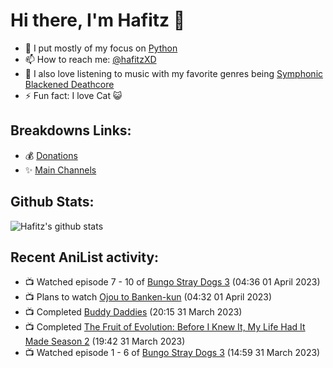 # Hi there, I'm Hafitz 👋
- 🐍 I put mostly of my focus on [Python](https://python.org)
- 📫 How to reach me: [@hafitzXD](https://t.me/hafitzXD)
- 🎵 I also love listening to music with my favorite genres being [Symphonic Blackened Deathcore](https://youtu.be/qyYmS_iBcy4)
- ⚡ Fun fact: I love Cat 😺

## Breakdowns Links:
- 💰 [Donations](https://t.me/TheBreakdowns/2)
- ✨ [Main Channels](https://t.me/TheBreakdowns)

## Github Stats:
![Hafitz's github stats](https://github-readme-stats.vercel.app/api?username=breakdowns&show_icons=true&count_private=true&bg_color=00000000&text_color=777)

## Recent AniList activity:
<!-- ANILIST_ACTIVITY:start -->

-   📺 Watched episode 7 - 10 of [Bungo Stray Dogs 3](https://anilist.co/anime/103223) (04:36 01 April 2023)
-   📺 Plans to watch [Ojou to Banken-kun](https://anilist.co/anime/155527) (04:32 01 April 2023)
-   📺 Completed [Buddy Daddies](https://anilist.co/anime/155907) (20:15 31 March 2023)
-   📺 Completed [The Fruit of Evolution: Before I Knew It, My Life Had It Made Season 2](https://anilist.co/anime/146954) (19:42 31 March 2023)
-   📺 Watched episode 1 - 6 of [Bungo Stray Dogs 3](https://anilist.co/anime/103223) (14:59 31 March 2023)

<!-- ANILIST_ACTIVITY:end -->
